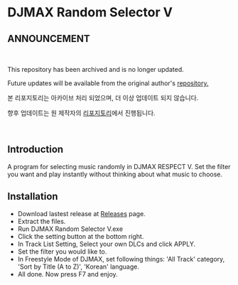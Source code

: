 # DJMAX Random Selector V

## ANNOUNCEMENT

<br>

This repository has been archived and is no longer updated.

Future updates will be available from the original author's [repository.](https://github.com/wowvv0w/djmax-random-selector-v)

본 리포지토리는 아카이브 처리 되었으며, 더 이상 업데이트 되지 않습니다.

향후 업데이트는 원 제작자의 [리포지토리](https://github.com/wowvv0w/djmax-random-selector-v)에서 진행됩니다.

<br>

## Introduction

A program for selecting music randomly in DJMAX RESPECT V. Set the filter you want and play instantly without thinking about what music to choose.

## Installation

- Download lastest release at [Releases](https://github.com/tuska298/djmax-random-selector-v/releases) page.
- Extract the files.
- Run DJMAX Random Selector V.exe
- Click the setting button at the bottom right.
- In Track List Setting, Select your own DLCs and click APPLY.
- Set the filter you would like to.
- In Freestyle Mode of DJMAX, set following things: 'All Track' category, 'Sort by Title (A to Z)', 'Korean' language.
- All done. Now press F7 and enjoy.
